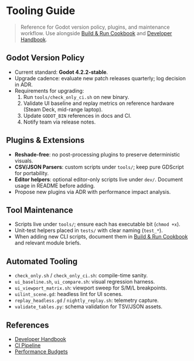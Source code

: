 # Tooling Guide

> Reference for Godot version policy, plugins, and maintenance workflow. Use alongside [Build & Run Cookbook](Build_Cookbook.md) and [Developer Handbook](../Developer_Handbook.md).

## Godot Version Policy
- Current standard: **Godot 4.2.2-stable**.
- Upgrade cadence: evaluate new patch releases quarterly; log decision in ADR.
- Requirements for upgrading:
  1. Run `tools/check_only_ci.sh` on new binary.
  2. Validate UI baseline and replay metrics on reference hardware (Steam Deck, mid-range laptop).
  3. Update `GODOT_BIN` references in docs and CI.
  4. Notify team via release notes.

## Plugins & Extensions
- **Reshade-free**: no post-processing plugins to preserve deterministic visuals.
- **CSV/JSON Parsers**: custom scripts under `tools/`; keep pure GDScript for portability.
- **Editor helpers**: optional editor-only scripts live under `dev/`. Document usage in README before adding.
- Propose new plugins via ADR with performance impact analysis.

## Tool Maintenance
- Scripts live under `tools/`; ensure each has executable bit (`chmod +x`).
- Unit-test helpers placed in `tests/` with clear naming (`test_*`).
- When adding new CLI scripts, document them in [Build & Run Cookbook](Build_Cookbook.md) and relevant module briefs.

## Automated Tooling
- `check_only.sh` / `check_only_ci.sh`: compile-time sanity.
- `ui_baseline.sh`, `ui_compare.sh`: visual regression harness.
- `ui_viewport_matrix.sh`: viewport sweep for S/M/L breakpoints.
- `uilint_scene.gd`: headless lint for UI scenes.
- `replay_headless.gd` / `nightly_replay.sh`: telemetry capture.
- `validate_tables.py`: schema validation for TSV/JSON assets.

## References
- [Developer Handbook](../Developer_Handbook.md)
- [CI Pipeline](../qa/CI_Pipeline.md)
- [Performance Budgets](../quality/Performance_Budgets.md)
